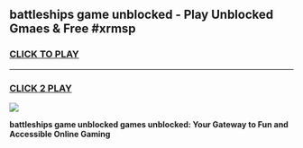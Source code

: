 
## battleships game unblocked - Play Unblocked Gmaes & Free #xrmsp
<h3>
<a href="https://premium.freeplayer.one?title=battleships_game_unblocked&ref=03M">CLICK TO PLAY</a></h3>
<hr>

<h3>
<a href="https://premium.freeplayer.one?title=battleships_game_unblocked&ref=03M">CLICK 2 PLAY</a>
  
</h3>

<a href="https://premium.freeplayer.one?title=battleships_game_unblocked&ref=03M"><img src="https://clearcache.store/games.png"></a>


**battleships game unblocked games unblocked: Your Gateway to Fun and Accessible Online Gaming**
